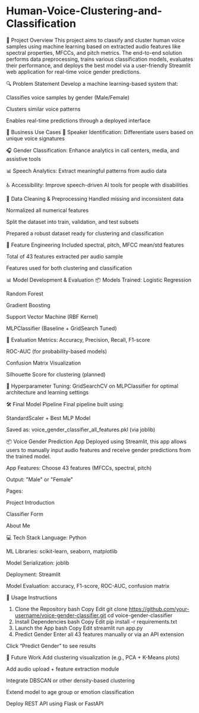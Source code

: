 # Human-Voice-Clustering-and-Classification

📖 Project Overview
This project aims to classify and cluster human voice samples using machine learning based on extracted audio features like spectral properties, MFCCs, and pitch metrics. The end-to-end solution performs data preprocessing, trains various classification models, evaluates their performance, and deploys the best model via a user-friendly Streamlit web application for real-time voice gender predictions.

🔍 Problem Statement
Develop a machine learning-based system that:

Classifies voice samples by gender (Male/Female)

Clusters similar voice patterns

Enables real-time predictions through a deployed interface

💼 Business Use Cases
🔐 Speaker Identification: Differentiate users based on unique voice signatures

🎧 Gender Classification: Enhance analytics in call centers, media, and assistive tools

📊 Speech Analytics: Extract meaningful patterns from audio data

♿ Accessibility: Improve speech-driven AI tools for people with disabilities

🧹 Data Cleaning & Preprocessing
Handled missing and inconsistent data

Normalized all numerical features

Split the dataset into train, validation, and test subsets

Prepared a robust dataset ready for clustering and classification

🧠 Feature Engineering
Included spectral, pitch, MFCC mean/std features

Total of 43 features extracted per audio sample

Features used for both clustering and classification

📊 Model Development & Evaluation
📦 Models Trained:
Logistic Regression

Random Forest

Gradient Boosting

Support Vector Machine (RBF Kernel)

MLPClassifier (Baseline + GridSearch Tuned)

🔁 Evaluation Metrics:
Accuracy, Precision, Recall, F1-score

ROC-AUC (for probability-based models)

Confusion Matrix Visualization

Silhouette Score for clustering (planned)

🔧 Hyperparameter Tuning:
GridSearchCV on MLPClassifier for optimal architecture and learning settings

🛠️ Final Model Pipeline
Final pipeline built using:

StandardScaler + Best MLP Model

Saved as: voice_gender_classifier_all_features.pkl (via joblib)

📦 Voice Gender Prediction App
Deployed using Streamlit, this app allows users to manually input audio features and receive gender predictions from the trained model.

App Features:
Choose 43 features (MFCCs, spectral, pitch)

Output: "Male" or "Female"

Pages:

Project Introduction

Classifier Form

About Me

💻 Tech Stack
Language: Python

ML Libraries: scikit-learn, seaborn, matplotlib

Model Serialization: joblib

Deployment: Streamlit

Model Evaluation: accuracy, F1-score, ROC-AUC, confusion matrix

🚀 Usage Instructions
1. Clone the Repository
bash
Copy
Edit
git clone https://github.com/your-username/voice-gender-classifier.git
cd voice-gender-classifier
2. Install Dependencies
bash
Copy
Edit
pip install -r requirements.txt
3. Launch the App
bash
Copy
Edit
streamlit run app.py
4. Predict Gender
Enter all 43 features manually or via an API extension

Click “Predict Gender” to see results

📝 Future Work
Add clustering visualization (e.g., PCA + K-Means plots)

Add audio upload + feature extraction module

Integrate DBSCAN or other density-based clustering

Extend model to age group or emotion classification

Deploy REST API using Flask or FastAPI
